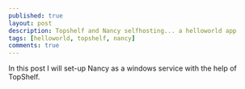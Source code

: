 ```yaml
---
published: true
layout: post
description: Topshelf and Nancy selfhosting... a helloworld app
tags: [helloworld, topshelf, nancy]
comments: true
---
```


In this post I will set-up Nancy as a windows service with the help of TopShelf.